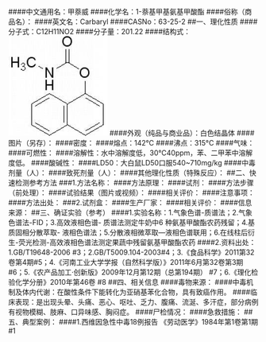 ####中文通用名：甲萘威
####化学名：1-萘基甲基氨基甲酸酯
####俗称（商品名）：
####英文名：Carbaryl
####CASNo：63-25-2
##一、理化性质
####分子式：C12H11NO2
####分子量：201.22
####结构式：![结构式](./assets/duwu/甲萘威/@0结构式.jpg)
####外观（纯品与商业品）：白色结晶体
####图片（另存）：
####密度：
####熔点：142℃
####沸点：315°C
####气味：
####可燃性：
####溶解性：水中溶解度低，30℃40ppm，苯、二甲苯中溶解度低。
####酸碱性：
####LD50：大白鼠LD50口服540~710mg/kg
####中毒剂量（人）：
####致死剂量（人）：
####其他理化性质（特殊反应）：
##二、快速检测参考方法
###1.方法名称：
####方法原理：
####试剂：
####方法步骤（前处理）：
####试验结果（图片或视频）：
####相关评价：
####注意事项：
####方法出处：
###2.试剂盒：
####生产厂家：
####相关评价：
####信息来源：
##三、确证实验（参考）
####1.实验名称：1.气象色谱-质谱法；2.气象色谱法-FID；3.高效液相色谱- 质谱法测定牛奶中6 种氨基甲酸酯农药残留；4.基质固相分散萃取- 液相色谱法；5.分散液相微萃取—液相色谱联用；6.在线柱后衍生-荧光检测-高效液相色谱法测定果蔬中残留氨基甲酸酯农药
####2.资料出处：1.GB/T19648-2006 #3；2.GB/T5009.104-2003#4；3.《食品科学》2011第32卷第4期#5；4.《河南工业大学学报（自然科学版）》2011年6月第32卷第3期 #6；5.《农产品加工·创新版》2009年12月第12期（总第194期） #7；6.《理化检验化学分册》2010年第46卷 #8
##四、相关信息
####毒物来源：
####中毒机制及体内代谢：在酸性条件下能转化为亚硝基苯化合物，具有致癌作用。
####临床表现：是出现头晕、头痛、恶心、呕吐、乏力、腹痛、流涎、多汗症，部分病例有视物模糊、肢麻、口异味感、胸闷症。
####尸检情况：
####急救措施：
##五、典型案例：
####1.西维因急性中毒18例报告 《劳动医学》1984年第1卷第1期 #1
